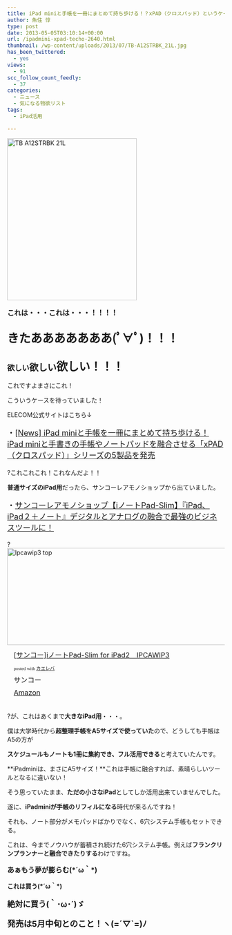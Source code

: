 ```yaml
---
title: iPad miniと手帳を一冊にまとめて持ち歩ける！？xPAD（クロスパッド）というケースをELECOMが発表していた！
author: 魚住 惇
type: post
date: 2013-05-05T03:10:14+00:00
url: /ipadmini-xpad-techo-2640.html
thumbnail: /wp-content/uploads/2013/07/TB-A12STRBK_21L.jpg
has_been_twittered:
  - yes
views:
  - 91
scc_follow_count_feedly:
  - 37
categories:
  - ニュース
  - 気になる物欲リスト
tags:
  - iPad活用

---
```

<img decoding="async" loading="lazy" title="TB-A12STRBK_21L.jpg" src="/wp-content/uploads/2013/05/TB-A12STRBK_21L.jpg" alt="TB A12STRBK 21L" width="300" height="375" border="0" />

<!--more-->

<p style="font-size: 16px;">
  <b>これは・・・これは・・・！！！！</b>
</p></p> 

<p style="font-size: 27px;">
  <b>きたあああああああ(ﾟ∀ﾟ)！！！</b>
</p></p> 

<p style="font-size: 17px;">
  <b>欲しい<span style="font-size: 21px;">欲しい</span><span style="font-size: 26px;">欲しい！！！</span></b>
</p>

これですよまさにこれ！</p> 

こういうケースを待っていました！</p> 

ELECOM公式サイトはこちら↓

<p style="font-size: 18px;">
  ・<a href="http://www.elecom.co.jp/news/201304/tb-a12str/" target="_blank">[News] iPad miniと手帳を一冊にまとめて持ち歩ける！iPad miniと手書きの手帳やノートパッドを融合させる「xPAD（クロスパッド）」シリーズの5製品を発売</a>
</p></p> 

?これこれこれ！これなんだよ！！

**普通サイズのiPad用**だったら、サンコーレアモノショップから出ていました。

<p style="font-size: 18px;">
  ・<a href="http://www.thanko.jp/product/1604.html" target="_blank">サンコーレアモノショップ【iノートPad-Slim】『iPad、iPad２＋ノート』デジタルとアナログの融合で最強のビジネスツールに！</a>
</p></p> 

?[<img decoding="async" loading="lazy" title="ipcawip3-top.jpg" src="/wp-content/uploads/2013/05/ipcawip3-top.jpg" alt="Ipcawip3 top" width="600" height="225" border="0" />][1]

<div class="kaerebalink-box" style="text-align: left; padding-bottom: 20px; font-size: medium; /zoom: 1; overflow: hidden;">
  <div class="kaerebalink-image" style="float: left; margin: 0 15px 10px 0;">
    <a href="http://www.amazon.co.jp/exec/obidos/ASIN/B005IIJU64/jn050191-22/ref=nosim/" rel="nofollow" target="_blank"><img decoding="async" style="border: none;" src="http://ecx.images-amazon.com/images/I/311k4iuigKL._SL160_.jpg" alt="" /></a>
  </div>
  <div class="kaerebalink-info" style="line-height: 120%; /zoom: 1; overflow: hidden;">
    <div class="kaerebalink-name" style="margin-bottom: 10px; line-height: 120%;">
      <a href="http://www.amazon.co.jp/exec/obidos/ASIN/B005IIJU64/jn050191-22/ref=nosim/" rel="nofollow" target="_blank">[サンコー]iノートPad-Slim for iPad2　IPCAWIP3</a></p>
      <div class="kaerebalink-powered-date" style="font-size: 8pt; margin-top: 5px; font-family: verdana; line-height: 120%;">
        posted with <a href="http://kaereba.com" target="_blank">カエレバ</a>
      </div>
    </div>
    <div class="kaerebalink-detail" style="margin-bottom: 5px;">
      サンコー
    </div>
    <div class="kaerebalink-link1" style="margin-top: 10px;">
      <div class="shoplinkamazon" style="display: inline; margin-right: 5px;">
        <a title="アマゾン" href="http://www.amazon.co.jp/gp/search?keywords=i%83m%81%5B%83gPad-Slim%20for%20iPad2%20IPCAWIP3&__mk_ja_JP=%83J%83%5E%83J%83i&tag=jn050191-22" rel="nofollow" target="_blank">Amazon</a>
      </div>
    </div>
  </div>
</div>

?が、これはあくまで**大きなiPad用**・・・。</p> 

僕は大学時代から**超整理手帳をA5サイズで使っていた**ので、どうしても手帳はA5の方が

**スケジュールもノートも1冊に集約でき、フル活用できる**と考えていたんです。</p> 

**iPadminiは、まさにA5サイズ！**これは手帳に融合すれば、素晴らしいツールとなるに違いない！

そう思っていたまま、**ただの小さなiPad**としてしか活用出来ていませんでした。</p> 

遂に、**iPadminiが手帳のリフィルになる**時代が来るんですね！

それも、ノート部分がメモパッドばかりでなく、6穴システム手帳もセットできる。</p> 

これは、今までノウハウが蓄積され続けた6穴システム手帳。例えば**フランクリンプランナーと融合できたりする**わけですね。</p> 

<p style="font-size: 16px;">
  <b>あぁもう夢が膨らむ(*´ω｀*)</b>
</p></p> 

**これは買う(\*´ω｀\*)**</p> 

<p style="font-size: 18px;">
  <b>絶対に買う(｀･ω･´)ゞ</b>
</p></p> 

<p style="font-size: 19px;">
  <b>発売は5月中旬とのこと！ヽ(=´▽`=)ﾉ</b>
</p>

 [1]: http://www.amazon.co.jp/exec/obidos/ASIN/B005IIJU64/jn050191-22/ref=nosim/